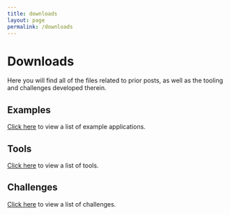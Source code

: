```yaml
---
title: downloads
layout: page
permalink: /downloads
---
```


# Downloads
Here you will find all of the files related to prior posts, as well as the tooling and challenges developed therein.

## Examples
<a href="/examples">Click here</a> to view a list of example applications.

## Tools
<a href="/tools">Click here</a> to view a list of tools.

## Challenges
<a href="/challenges">Click here</a> to view a list of challenges.
